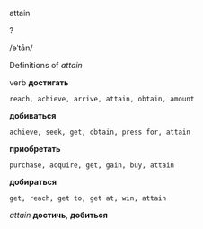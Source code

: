 attain

?

/əˈtān/

Definitions of _attain_

verb
**достигать**

    reach, achieve, arrive, attain, obtain, amount
**добиваться**

    achieve, seek, get, obtain, press for, attain
**приобретать**

    purchase, acquire, get, gain, buy, attain
**добираться**

    get, reach, get to, get at, win, attain

_attain_
**достичь**, **добиться**